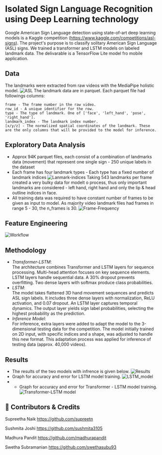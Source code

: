 
# Isolated Sign Language Recognition using Deep Learning technology
Google American Sign Language detection using state-of-art deep learning models is a Kaggle competition (https://www.kaggle.com/competitions/asl-signs). The project's purpose is to classify solitary American Sign Language (ASL) signs. We trained a transformer and LSTM models on labeled landmark data. The delivarable is a TensorFlow Lite model fro mobile application. 

## Data 
The landmarks were extracted from raw videos with the MediaPipe holistic model.
![ASL](https://camo.githubusercontent.com/cb42c646117de94a5ca0ea0e6b71b88178544bd0719a10d944f8b4aa6b1430fd/68747470733a2f2f6d65646961706970652e6465762f696d616765732f6d6f62696c652f686f6c69737469635f706970656c696e655f6578616d706c652e6a7067)
The landmark data are in parquet. Each parquet file had followings columns: 
    
    frame - The frame number in the raw video.
    row_id - A unique identifier for the row.
    type - The type of landmark. One of ['face', 'left_hand', 'pose', 'right_hand'].
    landmark_index - The landmark index number.
    [x/y/z] - The normalized spatial coordinates of the landmark. These are the only columns that will be provided to the model for inference.

## Exploratory Data Analysis

- Approx 94K parquet files, each consist of a combination of landmarks data (movement) that represent one single sign - 250 unique labels in the dataset
- Each frame has four landmark types - Each type has a fixed number of landmark indices
    ![Lanmark-indices](https://github.com/supreetn/American_Isolated_Sign_Language_Detection/assets/109064336/ae79632e-dc57-4c40-9594-6543bf0e04af) 
    Taking 543 landmarks per frame created a very bulky data for modelt o process, thus only important landmarks are considered - left hand, right hand and only the lip & head outline indices in face. 
- All training data was required to have constant number of frames to be given as input to model. As majority video landmark files had frames in range 5 - 30, the n_frames is 30.
    ![Frame-Frequency](https://github.com/supreetn/American_Isolated_Sign_Language_Detection/assets/109064336/76aa707e-c7eb-45c3-bf78-60648275c050)

## Feature Engineering
![Workflow](https://github.com/supreetn/American_Isolated_Sign_Language_Detection/assets/109064336/bd9fb599-c87a-43ca-a2b8-ce5d8799a31b)

## Methodology
- *Transformer-LSTM*:   
    The architecture combines Transformer and LSTM layers for sequence processing.  Multi-head attention focuses on key sequence elements. LSTM layers handle sequential data. A 30% dropout prevents overfitting. Two dense layers with softmax produce class probabilities.
- *LSTM*:   
    The model takes flattened 3D hand movement sequences and predicts ASL sign labels. It includes three dense layers with normalization, ReLU activation, and 0.07 dropout. An LSTM layer captures temporal dynamics. The output layer yields sign label probabilities, selecting the highest probability as the prediction.
- *Inference Model*:    
    For inference, extra layers were added to adapt the model to the 3-dimensional testing data for the competition. The model initially trained on 2D input, with specific indices and a shape, was adjusted to handle this new format. This adaptation process was applied for inference of testing data (approx. 40,000 videos).
## Results 
- The results of the two models with infrence is given below.
    ![Results](https://github.com/supreetn/American_Isolated_Sign_Language_Detection/assets/109064336/6ebc91e4-8833-4ae3-84b6-2fcc8037fb24)
- Graph for accuracy and error for LSTM model training.
    ![LSTM_model](https://github.com/supreetn/American_Isolated_Sign_Language_Detection/assets/109064336/c5e3755c-9cbd-4bef-87aa-7a0585062f04)
- - Graph for accuracy and error for Transformer - LSTM model training.
    ![Transformer-LSTM model](https://github.com/supreetn/American_Isolated_Sign_Language_Detection/assets/109064336/265432b7-41f4-4fc4-9797-5b36d460505f)


## 🔗 Contributors & Credits
Supreetha Naik https://github.com/supreetn

Sushmita Joshi https://github.com/sushmita3105

Madhura Pandit https://github.com/madhurapandit

Swetha Subramanian https://github.com/swethasubu93
